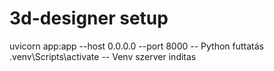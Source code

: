 # 3d-designer setup

uvicorn app:app --host 0.0.0.0 --port 8000 -- Python futtatás
.venv\Scripts\activate -- Venv szerver inditas
